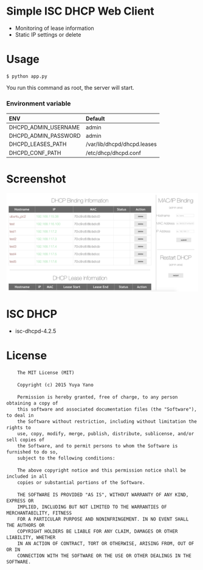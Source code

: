# Simple ISC DHCP Web Client

* Monitoring of lease information
* Static IP settings or delete

# Usage

```
$ python app.py
```

You run this command as root, the server will start.

### Environment variable

| ENV                  | Default
| :------------------- | :-------------------------- |
| DHCPD_ADMIN_USERNAME | admin                       |
| DHCPD_ADMIN_PASSWORD | admin                       |
| DHCPD_LEASES_PATH    | /var/lib/dhcpd/dhcpd.leases |
| DHCPD_CONF_PATH      | /etc/dhcp/dhcpd.conf        |

# Screenshot

![](https://github.com/JinhuaW/Picutures/blob/master/DHCP_webui.png)

# ISC DHCP

* isc-dhcpd-4.2.5

# License

```
    The MIT License (MIT)

    Copyright (c) 2015 Yuya Yano

    Permission is hereby granted, free of charge, to any person obtaining a copy of
    this software and associated documentation files (the "Software"), to deal in
    the Software without restriction, including without limitation the rights to
    use, copy, modify, merge, publish, distribute, sublicense, and/or sell copies of
    the Software, and to permit persons to whom the Software is furnished to do so,
    subject to the following conditions:

    The above copyright notice and this permission notice shall be included in all
    copies or substantial portions of the Software.

    THE SOFTWARE IS PROVIDED "AS IS", WITHOUT WARRANTY OF ANY KIND, EXPRESS OR
    IMPLIED, INCLUDING BUT NOT LIMITED TO THE WARRANTIES OF MERCHANTABILITY, FITNESS
    FOR A PARTICULAR PURPOSE AND NONINFRINGEMENT. IN NO EVENT SHALL THE AUTHORS OR
    COPYRIGHT HOLDERS BE LIABLE FOR ANY CLAIM, DAMAGES OR OTHER LIABILITY, WHETHER
    IN AN ACTION OF CONTRACT, TORT OR OTHERWISE, ARISING FROM, OUT OF OR IN
    CONNECTION WITH THE SOFTWARE OR THE USE OR OTHER DEALINGS IN THE SOFTWARE.
```
